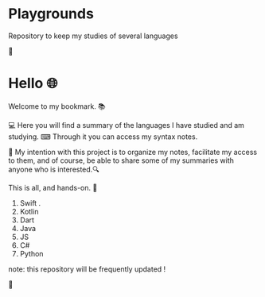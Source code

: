 # Playgrounds
Repository to keep my studies of several languages

🌟

# Hello 🌐

Welcome to my bookmark. 📚

💻 Here you will find a summary of the languages I have studied and am studying.
⌨ Through it you can access my syntax notes.

💾 My intention with this project is to organize my notes, facilitate my access to them, and of course, be able to share some of my summaries with anyone who is interested.🔍

This is all, and hands-on. 🏁

1. Swift <a href="https://github.com/MariliseMorona/Playgrounds/swift" target="blank" alt="Link de acesso aos conteúdos sobre Swift"></a>.
2. Kotlin
3. Dart
3. Java
4. JS
5. C#
6. Python

note: this repository will be frequently updated !

🌟